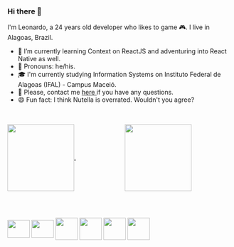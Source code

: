 ### Hi there 👋
I'm Leonardo, a 24 years old developer who likes to game 🎮. I live in Alagoas, Brazil.

- 📖 I’m currently learning Context on ReactJS and adventuring into React Native as well.
- 🙂 Pronouns: he/his.
- 🎓 I'm currently studying Information Systems on Instituto Federal de Alagoas (IFAL) - Campus Maceió.
- 💬 Please, contact me <a href='https://www.github.com/leohas/leohas/issues'> here </a> if you have any questions.
- 😄 Fun fact: I think Nutella is overrated. Wouldn't you agree?
## 
<br>
<div>
  <a href="https://github.com/leohas/github-readme-stats">
    <img height="150" align="center" src="https://github-readme-stats.vercel.app/api?username=leohas&count_private=true&show_icons=true&theme=radical" />
  </a>
  &nbsp &nbsp &nbsp &nbsp &nbsp &nbsp &nbsp &nbsp &nbsp &nbsp &nbsp &nbsp &nbsp &nbsp
  <a href="https://github.com/leohas/convoychat">
    <img height="150" align="center" src="https://github-readme-stats.vercel.app/api/top-langs/?username=leohas&layout=compact&theme=radical" />
  </a>
</div>

##

<br>

  <img src="https://cdn.jsdelivr.net/gh/devicons/devicon/icons/javascript/javascript-original.svg" height="40" width="50" align="center"/> <nobr>
  <img src="https://cdn.jsdelivr.net/gh/devicons/devicon/icons/typescript/typescript-original.svg" height="40" width="50" align="center"/>
  <img src="https://cdn.jsdelivr.net/gh/devicons/devicon/icons/firebase/firebase-plain-wordmark.svg" width="50" align="center"/>
  <img src="https://cdn.jsdelivr.net/gh/devicons/devicon/icons/html5/html5-plain-wordmark.svg" width="50" align="center"/>
  <img src="https://cdn.jsdelivr.net/gh/devicons/devicon/icons/css3/css3-plain-wordmark.svg" width="50" align="center" />
  <img src="https://cdn.jsdelivr.net/gh/devicons/devicon/icons/react/react-original-wordmark.svg" width="50" align="center"/>






